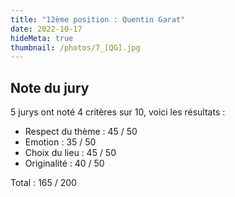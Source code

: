 ```yaml
---
title: "12ème position : Quentin Garat"
date: 2022-10-17
hideMeta: true
thumbnail: /photos/7_[QG].jpg
---
```


## Note du jury

5 jurys ont noté 4 critères sur 10, voici les résultats :

- Respect du thème : 45 / 50
- Emotion : 35 / 50
- Choix du lieu : 45 / 50
- Originalité : 40 / 50

Total : 165 / 200
